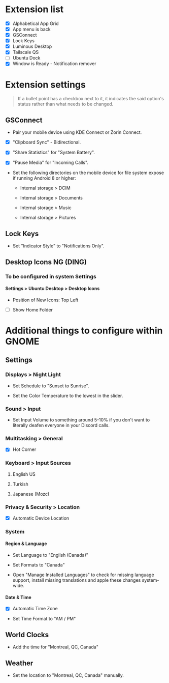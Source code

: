 # Extension list

- [x] Alphabetical App Grid
- [x] App menu is back
- [x] GSConnect
- [x] Lock Keys
- [x] Luminous Desktop
- [x] Tailscale QS
- [ ] Ubuntu Dock
- [x] Window is Ready - Notification remover

# Extension settings

> If a bullet point has a checkbox next to it, it indicates the said option's status rather than what needs to be changed.

## GSConnect

- Pair your mobile device using KDE Connect or Zorin Connect.

- [x] "Clipboard Sync" - Bidirectional.

- [x] "Share Statistics" for "System Battery".

- [x] "Pause Media" for "Incoming Calls".

- Set the following directories on the mobile device for file system expose if running Android 8 or higher:
  
  - Internal storage > DCIM
  
  - Internal storage > Documents
  
  - Internal storage > Music
  
  - Internal storage > Pictures

## Lock Keys

- Set "Indicator Style" to "Notifications Only".

## Desktop Icons NG (DING)

### To be configured in system Settings

#### Settings > Ubuntu Desktop > Desktop Icons

- Position of New Icons: Top Left

- [ ] Show Home Folder

# Additional things to configure within GNOME

## Settings

### Displays > Night Light

- Set Schedule to "Sunset to Sunrise".

- Set the Color Temperature to the lowest in the slider.

### Sound > Input

- Set Input Volume to something around 5-10% if you don't want to literally deafen everyone in your Discord calls.

### Multitasking > General

- [x] Hot Corner

### Keyboard > Input Sources

1. English US

2. Turkish

3. Japanese (Mozc)

### Privacy & Security > Location

- [x] Automatic Device Location

### System

#### Region & Language

- Set Language to "English (Canada)"

- Set Formats to "Canada"

- Open "Manage Installed Languages" to check for missing language support, install missing translations and apple these changes system-wide.

#### Date & Time

- [x] Automatic Time Zone

- Set Time Format to "AM / PM"

## World Clocks

- Add the time for "Montreal, QC, Canada"

## Weather

- Set the location to "Montreal, QC, Canada" manually.
